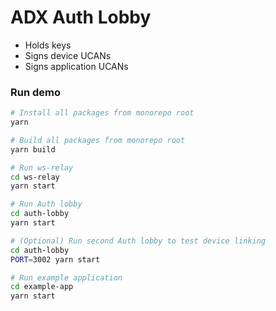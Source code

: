 # ADX Auth Lobby

- Holds keys
- Signs device UCANs
- Signs application UCANs

### Run demo

```bash
# Install all packages from monorepo root
yarn

# Build all packages from monorepo root
yarn build

# Run ws-relay
cd ws-relay
yarn start

# Run Auth lobby
cd auth-lobby
yarn start

# (Optional) Run second Auth lobby to test device linking
cd auth-lobby
PORT=3002 yarn start

# Run example application
cd example-app
yarn start
```